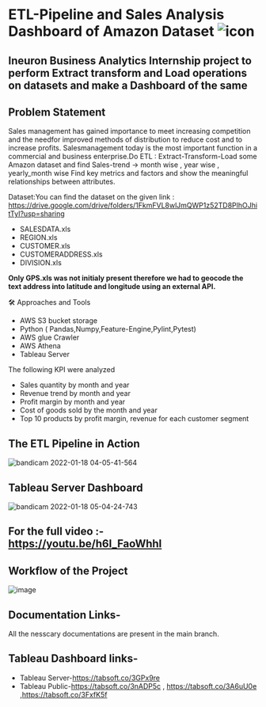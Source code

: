 # ETL-Pipeline and Sales Analysis Dashboard of Amazon Dataset ![icon](https://bit.ly/3A6I0ux)
## **Ineuron Business Analytics Internship project to perform Extract transform and Load operations on datasets and make a Dashboard of the same**

## Problem Statement
Sales management has gained importance to meet increasing competition and the needfor improved methods of distribution to reduce cost and to increase profits. Salesmanagement today is the most important function in a commercial and business enterprise.Do ETL : Extract-Transform-Load some Amazon dataset and find  Sales-trend -> month wise , year wise , yearly_month wise Find key metrics and factors and show the meaningful relationships between attributes.

Dataset:You can find the dataset on the given link : https://drive.google.com/drive/folders/1FkmFVL8wlJmQWP1z52TD8PlhOJhitTyI?usp=sharing </br> 
* SALESDATA.xls
* REGION.xls
* CUSTOMER.xls
* CUSTOMERADDRESS.xls
* DIVISION.xls

**Only GPS.xls was not initialy present therefore we had to geocode the text address into latitude and longitude using an external API.**

🛠️ Approaches and Tools </br>

* AWS S3 bucket storage
* Python ( Pandas,Numpy,Feature-Engine,Pylint,Pytest)
* AWS glue Crawler
* AWS Athena
* Tableau Server

The following KPI were analyzed </br>
* Sales quantity by month and year 
* Revenue trend by month and year 
* Profit margin by month and year 
* Cost of goods sold by the month and year 
* Top 10 products by profit margin, revenue for each customer segment

## The ETL Pipeline in Action
![bandicam 2022-01-18 04-05-41-564](https://user-images.githubusercontent.com/77185203/149845626-321a35c4-5ca8-4b61-b0fc-d7f9a92e0097.gif) </br>

## Tableau Server Dashboard
![bandicam 2022-01-18 05-04-24-743](https://user-images.githubusercontent.com/77185203/149848075-f1ba30fd-c6be-4638-8665-feaa3d117931.gif)

## For the full video :- https://youtu.be/h6I_FaoWhhI


## Workflow of the Project
![image](https://user-images.githubusercontent.com/77185203/149848749-dc168ace-1f58-4517-bba3-169c89f5cec2.png) </br>

## Documentation Links-
All the nesscary documentations are present in the main branch.

## Tableau Dashboard links-
* Tableau  Server-https://tabsoft.co/3GPx9re  
* Tableau Public-https://tabsoft.co/3nADP5c , https://tabsoft.co/3A6uU0e ,https://tabsoft.co/3FxfK5f

